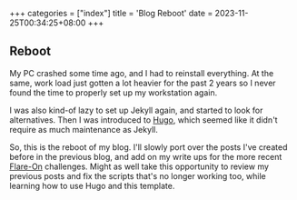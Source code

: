 +++
categories = ["index"]
title = 'Blog Reboot'
date = 2023-11-25T00:34:25+08:00
+++

## Reboot

My PC crashed some time ago, and I had to reinstall everything. At the same,
work load just gotten a lot heavier for the past 2 years so I never found
the time to properly set up my workstation again.

I was also kind-of lazy to set up Jekyll again, and started to look for
alternatives. Then I was introduced to [Hugo](https://gohugo.io), which seemed
like it didn't require as much maintenance as Jekyll.

So, this is the reboot of my blog. I'll slowly port over the posts I've created
before in the previous blog, and add on my write ups for the more recent
[Flare-On](https://flare-on.com) challenges. Might as well take this opportunity
to review my previous posts and fix the scripts that's no longer working too,
while learning how to use Hugo and this template.

